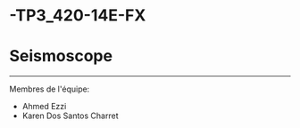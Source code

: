 # -TP3_420-14E-FX
# Seismoscope
-----------------------------
Membres de l'équipe:
* Ahmed Ezzi
* Karen Dos Santos Charret
